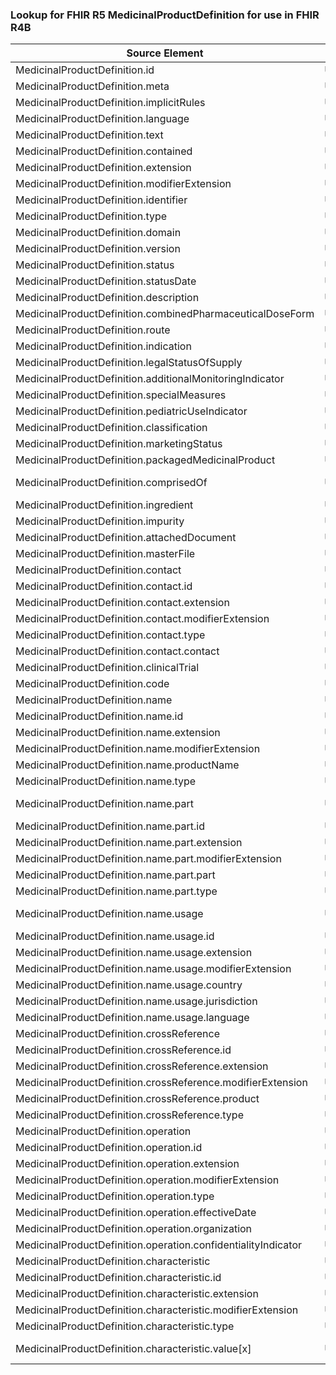 ### Lookup for FHIR R5 MedicinalProductDefinition for use in FHIR R4B

| Source Element | Usage | Target |
| -------------- | ----- | ------ |
| MedicinalProductDefinition.id | UseElementSameName | MedicinalProductDefinition.id |
| MedicinalProductDefinition.meta | UseElementSameName | MedicinalProductDefinition.meta |
| MedicinalProductDefinition.implicitRules | UseElementSameName | MedicinalProductDefinition.implicitRules |
| MedicinalProductDefinition.language | UseElementSameName | MedicinalProductDefinition.language |
| MedicinalProductDefinition.text | UseElementSameName | MedicinalProductDefinition.text |
| MedicinalProductDefinition.contained | UseElementSameName | MedicinalProductDefinition.contained |
| MedicinalProductDefinition.extension | UseElementSameName | MedicinalProductDefinition.extension |
| MedicinalProductDefinition.modifierExtension | UseElementSameName | MedicinalProductDefinition.modifierExtension |
| MedicinalProductDefinition.identifier | UseElementSameName | MedicinalProductDefinition.identifier |
| MedicinalProductDefinition.type | UseElementSameName | MedicinalProductDefinition.type |
| MedicinalProductDefinition.domain | UseElementSameName | MedicinalProductDefinition.domain |
| MedicinalProductDefinition.version | UseElementSameName | MedicinalProductDefinition.version |
| MedicinalProductDefinition.status | UseElementSameName | MedicinalProductDefinition.status |
| MedicinalProductDefinition.statusDate | UseElementSameName | MedicinalProductDefinition.statusDate |
| MedicinalProductDefinition.description | UseElementSameName | MedicinalProductDefinition.description |
| MedicinalProductDefinition.combinedPharmaceuticalDoseForm | UseElementSameName | MedicinalProductDefinition.combinedPharmaceuticalDoseForm |
| MedicinalProductDefinition.route | UseElementSameName | MedicinalProductDefinition.route |
| MedicinalProductDefinition.indication | UseElementSameName | MedicinalProductDefinition.indication |
| MedicinalProductDefinition.legalStatusOfSupply | UseElementSameName | MedicinalProductDefinition.legalStatusOfSupply |
| MedicinalProductDefinition.additionalMonitoringIndicator | UseElementSameName | MedicinalProductDefinition.additionalMonitoringIndicator |
| MedicinalProductDefinition.specialMeasures | UseElementSameName | MedicinalProductDefinition.specialMeasures |
| MedicinalProductDefinition.pediatricUseIndicator | UseElementSameName | MedicinalProductDefinition.pediatricUseIndicator |
| MedicinalProductDefinition.classification | UseElementSameName | MedicinalProductDefinition.classification |
| MedicinalProductDefinition.marketingStatus | UseElementSameName | MedicinalProductDefinition.marketingStatus |
| MedicinalProductDefinition.packagedMedicinalProduct | UseElementSameName | MedicinalProductDefinition.packagedMedicinalProduct |
| MedicinalProductDefinition.comprisedOf | UseExtension | http://hl7.org/fhir/5.0/StructureDefinition/extension-MedicinalProductDefinition.comprisedOf |
| MedicinalProductDefinition.ingredient | UseElementSameName | MedicinalProductDefinition.ingredient |
| MedicinalProductDefinition.impurity | UseElementSameName | MedicinalProductDefinition.impurity |
| MedicinalProductDefinition.attachedDocument | UseElementSameName | MedicinalProductDefinition.attachedDocument |
| MedicinalProductDefinition.masterFile | UseElementSameName | MedicinalProductDefinition.masterFile |
| MedicinalProductDefinition.contact | UseElementSameName | MedicinalProductDefinition.contact |
| MedicinalProductDefinition.contact.id | UseElementSameName | MedicinalProductDefinition.contact.id |
| MedicinalProductDefinition.contact.extension | UseElementSameName | MedicinalProductDefinition.contact.extension |
| MedicinalProductDefinition.contact.modifierExtension | UseElementSameName | MedicinalProductDefinition.contact.modifierExtension |
| MedicinalProductDefinition.contact.type | UseElementSameName | MedicinalProductDefinition.contact.type |
| MedicinalProductDefinition.contact.contact | UseElementSameName | MedicinalProductDefinition.contact.contact |
| MedicinalProductDefinition.clinicalTrial | UseElementSameName | MedicinalProductDefinition.clinicalTrial |
| MedicinalProductDefinition.code | UseElementSameName | MedicinalProductDefinition.code |
| MedicinalProductDefinition.name | UseElementSameName | MedicinalProductDefinition.name |
| MedicinalProductDefinition.name.id | UseElementSameName | MedicinalProductDefinition.name.id |
| MedicinalProductDefinition.name.extension | UseElementSameName | MedicinalProductDefinition.name.extension |
| MedicinalProductDefinition.name.modifierExtension | UseElementSameName | MedicinalProductDefinition.name.modifierExtension |
| MedicinalProductDefinition.name.productName | UseElementSameName | MedicinalProductDefinition.name.productName |
| MedicinalProductDefinition.name.type | UseElementSameName | MedicinalProductDefinition.name.type |
| MedicinalProductDefinition.name.part | UseExtension | http://hl7.org/fhir/5.0/StructureDefinition/extension-MedicinalProductDefinition.name.part |
| MedicinalProductDefinition.name.part.id | UseExtensionFromAncestor | - |
| MedicinalProductDefinition.name.part.extension | UseExtensionFromAncestor | - |
| MedicinalProductDefinition.name.part.modifierExtension | UseExtensionFromAncestor | - |
| MedicinalProductDefinition.name.part.part | UseExtensionFromAncestor | - |
| MedicinalProductDefinition.name.part.type | UseExtensionFromAncestor | - |
| MedicinalProductDefinition.name.usage | UseExtension | http://hl7.org/fhir/5.0/StructureDefinition/extension-MedicinalProductDefinition.name.usage |
| MedicinalProductDefinition.name.usage.id | UseExtensionFromAncestor | - |
| MedicinalProductDefinition.name.usage.extension | UseExtensionFromAncestor | - |
| MedicinalProductDefinition.name.usage.modifierExtension | UseExtensionFromAncestor | - |
| MedicinalProductDefinition.name.usage.country | UseExtensionFromAncestor | - |
| MedicinalProductDefinition.name.usage.jurisdiction | UseExtensionFromAncestor | - |
| MedicinalProductDefinition.name.usage.language | UseExtensionFromAncestor | - |
| MedicinalProductDefinition.crossReference | UseElementSameName | MedicinalProductDefinition.crossReference |
| MedicinalProductDefinition.crossReference.id | UseElementSameName | MedicinalProductDefinition.crossReference.id |
| MedicinalProductDefinition.crossReference.extension | UseElementSameName | MedicinalProductDefinition.crossReference.extension |
| MedicinalProductDefinition.crossReference.modifierExtension | UseElementSameName | MedicinalProductDefinition.crossReference.modifierExtension |
| MedicinalProductDefinition.crossReference.product | UseElementSameName | MedicinalProductDefinition.crossReference.product |
| MedicinalProductDefinition.crossReference.type | UseElementSameName | MedicinalProductDefinition.crossReference.type |
| MedicinalProductDefinition.operation | UseElementSameName | MedicinalProductDefinition.operation |
| MedicinalProductDefinition.operation.id | UseElementSameName | MedicinalProductDefinition.operation.id |
| MedicinalProductDefinition.operation.extension | UseElementSameName | MedicinalProductDefinition.operation.extension |
| MedicinalProductDefinition.operation.modifierExtension | UseElementSameName | MedicinalProductDefinition.operation.modifierExtension |
| MedicinalProductDefinition.operation.type | UseElementSameName | MedicinalProductDefinition.operation.type |
| MedicinalProductDefinition.operation.effectiveDate | UseElementSameName | MedicinalProductDefinition.operation.effectiveDate |
| MedicinalProductDefinition.operation.organization | UseElementSameName | MedicinalProductDefinition.operation.organization |
| MedicinalProductDefinition.operation.confidentialityIndicator | UseElementSameName | MedicinalProductDefinition.operation.confidentialityIndicator |
| MedicinalProductDefinition.characteristic | UseElementSameName | MedicinalProductDefinition.characteristic |
| MedicinalProductDefinition.characteristic.id | UseElementSameName | MedicinalProductDefinition.characteristic.id |
| MedicinalProductDefinition.characteristic.extension | UseElementSameName | MedicinalProductDefinition.characteristic.extension |
| MedicinalProductDefinition.characteristic.modifierExtension | UseElementSameName | MedicinalProductDefinition.characteristic.modifierExtension |
| MedicinalProductDefinition.characteristic.type | UseElementSameName | MedicinalProductDefinition.characteristic.type |
| MedicinalProductDefinition.characteristic.value[x] | UseExtension | http://hl7.org/fhir/5.0/StructureDefinition/extension-MedicinalProductDefinition.characteristic.value |
